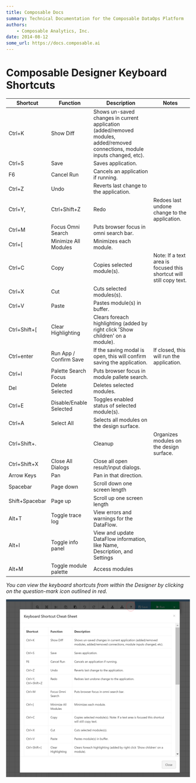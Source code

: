 ```yaml
---
title: Composable Docs
summary: Technical Documentation for the Composable DataOps Platform
authors:
    - Composable Analytics, Inc.
date: 2014-08-12
some_url: https://docs.composable.ai
---
```


# Composable Designer Keyboard Shortcuts

|Shortcut|Function|Description|Notes|
| ------------ | ------------- | ------------ | ------------ |
|Ctrl+K|Show Diff|Shows un-saved changes in current application (added/removed modules, added/removed connections, module inputs changed, etc).|
|Ctrl+S|Save|Saves application.|
|F6|Cancel Run|Cancels an application if running.|
|Ctrl+Z|Undo|Reverts last change to the application.|
|Ctrl+Y, |Ctrl+Shift+Z|Redo|Redoes last undone change to the application.|
|Ctrl+M|Focus Omni Search|Puts browser focus in omni search bar.|
|Ctrl+[|Minimize All Modules|Minimizes each module.|
|Ctrl+C|Copy|Copies selected module(s).| Note: If a text area is focused this shortcut will still copy text.|
|Ctrl+X|Cut|Cuts selected modules(s).|
|Ctrl+V|Paste|Pastes module(s) in buffer.|
|Ctrl+Shift+[|Clear Highlighting|Clears foreach highlighting (added by right click 'Show children' on a module).|
|Ctrl+enter|Run App / Confirm Save|If the saving modal is open, this will confirm saving the application.| If closed, this will run the application.|
|Ctrl+I|Palette Search Focus|Puts browser focus in module pallete search.|
|Del|Delete Selected|Deletes selected modules.|
|Ctrl+E|Disable/Enable Selected|Toggles enabled status of selected module(s).|
|Ctrl+A|Select All|Selects all modules on the design surface.|
|Ctrl+Shift+.||Cleanup|Organizes modules on the design surface.|
|Ctrl+Shift+X|Close All Dialogs|Close all open result/input dialogs.|
|Arrow Keys|Pan|Pan in that direction.|
|Spacebar|Page down|Scroll down one screen length|
|Shift+Spacebar|Page up|Scroll up one screen length|
|Alt+T|Toggle trace log|View errors and warnings for the DataFlow.|
|Alt+I|Toggle info panel|View and update DataFlow information, like Name, Description, and Settings|
|Alt+M|Toggle module palette|Access modules|

*You can view the keyboard shortcuts from within the Designer by clicking on the question-mark icon outlined in red.*

![!Composable Designer Keyboard Shortcuts](img/03.03.Img_1.png)